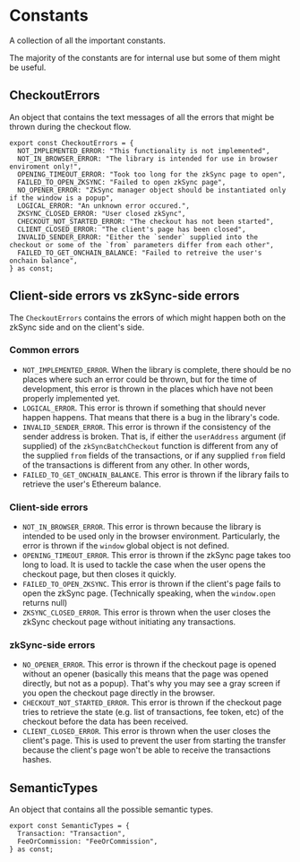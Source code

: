 # Constants

A collection of all the important constants.

The majority of the constants are for internal use but some of them might be useful.

## CheckoutErrors

An object that contains the text messages of all the errors that might be thrown during the checkout flow.

<!--
  There were some spelling mistakes in the library itself.
  There is a task to correct them and update the docs (ZKS-497)
-->
<!-- cSpell:ignore enviroment occured retreive -->

```tsx
export const CheckoutErrors = {
  NOT_IMPLEMENTED_ERROR: "This functionality is not implemented",
  NOT_IN_BROWSER_ERROR: "The library is intended for use in browser enviroment only!",
  OPENING_TIMEOUT_ERROR: "Took too long for the zkSync page to open",
  FAILED_TO_OPEN_ZKSYNC: "Failed to open zkSync page",
  NO_OPENER_ERROR: "ZkSync manager object should be instantiated only if the window is a popup",
  LOGICAL_ERROR: "An unknown error occured.",
  ZKSYNC_CLOSED_ERROR: "User closed zkSync",
  CHECKOUT_NOT_STARTED_ERROR: "The checkout has not been started",
  CLIENT_CLOSED_ERROR: "The client's page has been closed",
  INVALID_SENDER_ERROR: "Either the `sender` supplied into the checkout or some of the `from` parameters differ from each other",
  FAILED_TO_GET_ONCHAIN_BALANCE: "Failed to retreive the user's onchain balance",
} as const;
```

## Client-side errors vs zkSync-side errors

The `CheckoutErrors` contains the errors of which might happen both on the zkSync side and on the client's side.

### Common errors

- `NOT_IMPLEMENTED_ERROR`. When the library is complete, there should be no places where such an error could be thrown,
  but for the time of development, this error is thrown in the places which have not been properly implemented yet.
- `LOGICAL_ERROR`. This error is thrown if something that should never happen happens. That means that there is a bug in
  the library's code.
- `INVALID_SENDER_ERROR`. This error is thrown if the consistency of the sender address is broken. That is, if either
  the `userAddress` argument (if supplied) of the `zkSyncBatchCheckout` function is different from any of the supplied
  `from` fields of the transactions, or if any supplied `from` field of the transactions is different from any other. In
  other words,
- `FAILED_TO_GET_ONCHAIN_BALANCE`. This error is thrown if the library fails to retrieve the user's Ethereum balance.

### Client-side errors

- `NOT_IN_BROWSER_ERROR`. This error is thrown because the library is intended to be used only in the browser
  environment. Particularly, the error is thrown if the `window` global object is not defined.
- `OPENING_TIMEOUT_ERROR`. This error is thrown if the zkSync page takes too long to load. It is used to tackle the case
  when the user opens the checkout page, but then closes it quickly.
- `FAILED_TO_OPEN_ZKSYNC`. This error is thrown if the client's page fails to open the zkSync page. (Technically
  speaking, when the `window.open` returns null)
- `ZKSYNC_CLOSED_ERROR`. This error is thrown when the user closes the zkSync checkout page without initiating any
  transactions.

### zkSync-side errors

- `NO_OPENER_ERROR`. This error is thrown if the checkout page is opened without an opener (basically this means that
  the page was opened directly, but not as a popup). That's why you may see a gray screen if you open the checkout page
  directly in the browser.
- `CHECKOUT_NOT_STARTED_ERROR`. This error is thrown if the checkout page tries to retrieve the state (e.g. list of
  transactions, fee token, etc) of the checkout before the data has been received.
- `CLIENT_CLOSED_ERROR`. This error is thrown when the user closes the client's page. This is used to prevent the user
  from starting the transfer because the client's page won't be able to receive the transactions hashes.

## SemanticTypes

An object that contains all the possible semantic types.

```tsx
export const SemanticTypes = {
  Transaction: "Transaction",
  FeeOrCommission: "FeeOrCommission",
} as const;
```
